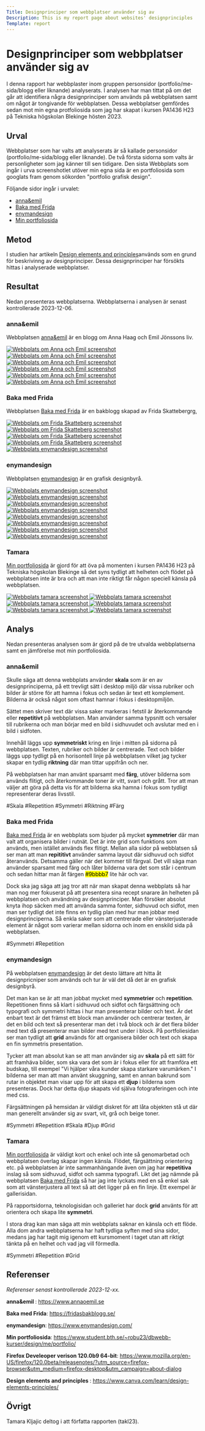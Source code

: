 ```yaml
---
Title: Designprinciper som webbplatser använder sig av
Description: This is my report page about websites' designprinciples
Template: report
---
```


# Designprinciper som webbplatser använder sig av

I denna rapport har webbplaster inom gruppen personsidor (portfolio/me-sida/blogg eller liknande) analyserats. I analysen har man tittat på om det går att identifiera några designprinciper som används på webbplatsen samt om något är tongivande för webbplatsen. Dessa webbplatser gemfördes sedan mot min egna protfoliosida som jag har skapat i kursen PA1436 H23 på Tekniska högskolan Blekinge hösten 2023.  

Urval
-----------------------

Webbplatser som har valts att analyserats är så kallade personsidor (portfolio/me-sida/blogg eller liknande). De två första sidorna som valts är personligheter som jag känner till sen tidigare. Den sista Webbplats som ingår i urva screenshotlet utöver min egna sida är en portfoliosida som googlats fram genom sökorden "portfolio grafisk design". 

Följande sidor ingår i urvalet:
- [anna&emil][01]
- [Baka med Frida][02]
- [enymandesign][03]
- [Min portfoliosida][04]


Metod
-----------------------

I studien har artikeln [Design elements and principles][06]används som en grund för beskrivinng av designprinciper. Dessa designprinciper har försökts hittas i analyserade webbplatser. 


Resultat
-----------------------

Nedan presenteras webbplatserna. Webbplatserna i analysen är senast kontrollerade 2023-12-06.


### anna&emil
Webbplatsen [anna&emil][01] är en blogg om Anna Haag och Emil Jönssons liv.  

<div class="gallery-two">

<a href="%base_url%/image//annaoemil2.png" target="_blank">
<picture>
    <source media="(min-width: 668px)" srcset="%base_url%/image/annaoemil2.png?save-as=jpg&w=1200&q=70">
    <img src="%base_url%/image/annaoemil2.png?save-as=jpg&w=600&q=70" alt="Webbplats om Anna och Emil screenshot">
   
</picture>
</a>

<a href="%base_url%/image//annaoemil3.png" target="_blank">
<picture>
    <source media="(min-width: 668px)" srcset="%base_url%/image/annaoemil3.png?save-as=jpg&w=1200&q=70">
    <img src="%base_url%/image/annaoemil3.png?save-as=jpg&w=600&q=70" alt="Webbplats om Anna och Emil screenshot">
   
</picture>
</a>

<a href="%base_url%/image//annaoemil4.png" target="_blank">
<picture>
    <source media="(min-width: 668px)" srcset="%base_url%/image/annaoemil4.png?save-as=jpg&w=1200&q=70">
    <img src="%base_url%/image/annaoemil4.png?save-as=jpg&w=600&q=70" alt="Webbplats om Anna och Emil screenshot">
   
</picture>
</a>

<a href="%base_url%/image//annaoemil0.png" target="_blank">
<picture>
    <source media="(min-width: 668px)" srcset="%base_url%/image/annaoemil0.png?save-as=jpg&w=1200&q=70">
    <img src="%base_url%/image/annaoemil0.png?save-as=jpg&w=600&q=70" alt="Webbplats om Anna och Emil screenshot">
   
</picture>
</a>

<a href="%base_url%/image//annaoemil1.png" target="_blank">
<picture>
    <source media="(min-width: 668px)" srcset="%base_url%/image/annaoemil1.png?save-as=jpg&w=1200&q=70">
    <img src="%base_url%/image/annaoemil1.png?save-as=jpg&w=600&q=70" alt="Webbplats om Anna och Emil screenshot">
   
</picture>
</a>

<a href="%base_url%/image//annaoemil.png" target="_blank">
<picture>
    <source media="(min-width: 668px)" srcset="%base_url%/image/annaoemil.png?save-as=jpg&w=1200&q=70">
    <img src="%base_url%/image/annaoemil.png?save-as=jpg&w=600&q=70" alt="Webbplats om Anna och Emil screenshot">
   
</picture>
</a>

</div>


### Baka med Frida
Webbplatsen [Baka med Frida][02] är en bakblogg skapad av Frida Skattebergrg, 

<div class="gallery-two">

<a href="%base_url%/image//bakamedfrida.png" target="_blank">
<picture>
    <source media="(min-width: 668px)" srcset="%base_url%/image/bakamedfrida.png?save-as=jpg&w=1200&q=70">
    <img src="%base_url%/image/bakamedfrida.png?save-as=jpg&w=600&q=70" alt="Webbplats om Frida Skatteberg screenshot">
   
</picture>
</a>

<a href="%base_url%/image//bakamedfrida0.png" target="_blank">
<picture>
    <source media="(min-width: 668px)" srcset="%base_url%/image/bakamedfrida0.png?save-as=jpg&w=1200&q=70">
    <img src="%base_url%/image/bakamedfrida0.png?save-as=jpg&w=600&q=70" alt="Webbplats om Frida Skatteberg screenshot">
   
</picture>
</a>
<a href="%base_url%/image//bakamedfrida1.png" target="_blank">
<picture>
    <source media="(min-width: 668px)" srcset="%base_url%/image/bakamedfrida1.png?save-as=jpg&w=1200&q=70">
    <img src="%base_url%/image/bakamedfrida1.png?save-as=jpg&w=600&q=70" alt="Webbplats om Frida Skatteberg screenshot">
   
</picture>
</a>

<a href="%base_url%/image//bakamedfrida2.png" target="_blank">
<picture>
    <source media="(min-width: 668px)" srcset="%base_url%/image/bakamedfrida2.png?save-as=jpg&w=1200&q=70">
    <img src="%base_url%/image/bakamedfrida2.png?save-as=jpg&w=600&q=70" alt="Webbplats om Frida Skatteberg screenshot">
   
</picture>
</a>

<a href="%base_url%/image//bakamedfrida3.png" target="_blank">
<picture>
    <source media="(min-width: 668px)" srcset="%base_url%/image/bakamedfrida3.png?save-as=jpg&w=1200&q=70">
    <img src="%base_url%/image/bakamedfrida3.png?save-as=jpg&w=600&q=70" alt="Webbplats enymandesign screenshot">
   
</picture>
</a>

</div>



### enymandesign
Webbplatsen [enymandesign][03] är en grafisk designbyrå.

<div class="gallery-two">

<a href="%base_url%/image//enymandesign.png" target="_blank">
<picture>
    <source media="(min-width: 668px)" srcset="%base_url%/image/enymandesign.png?save-as=jpg&w=1200&q=70">
    <img src="%base_url%/image/enymandesign.png?save-as=jpg&w=600&q=70" alt="Webbplats enymandesign screenshot">
   
</picture>
</a>

<a href="%base_url%/image//enymandesign0.png" target="_blank">
<picture>
    <source media="(min-width: 668px)" srcset="%base_url%/image/enymandesign0.png?save-as=jpg&w=1200&q=70">
    <img src="%base_url%/image/enymandesign0.png?save-as=jpg&w=600&q=70" alt="Webbplats enymandesign screenshot">
   
</picture>
</a>
<a href="%base_url%/image//enymandesign1.png" target="_blank">
<picture>
    <source media="(min-width: 668px)" srcset="%base_url%/image/enymandesign1.png?save-as=jpg&w=1200&q=70">
    <img src="%base_url%/image/enymandesign1.png?save-as=jpg&w=600&q=70" alt="Webbplats enymandesign screenshot">
   
</picture>
</a>

<a href="%base_url%/image//enymandesign2.png" target="_blank">
<picture>
    <source media="(min-width: 668px)" srcset="%base_url%/image/enymandesign2.png?save-as=jpg&w=1200&q=70">
    <img src="%base_url%/image/enymandesign2.png?save-as=jpg&w=600&q=70" alt="Webbplats enymandesign screenshot">
   
</picture>
</a>

<a href="%base_url%/image//enymandesign3.png" target="_blank">
<picture>
    <source media="(min-width: 668px)" srcset="%base_url%/image/enymandesign3.png?save-as=jpg&w=1200&q=70">
    <img src="%base_url%/image/enymandesign3.png?save-as=jpg&w=600&q=70" alt="Webbplats enymandesign screenshot">
   
</picture>
</a>

<a href="%base_url%/image//enymandesign4.png" target="_blank">
<picture>
    <source media="(min-width: 668px)" srcset="%base_url%/image/enymandesign4.png?save-as=jpg&w=1200&q=70">
    <img src="%base_url%/image/enymandesign4.png?save-as=jpg&w=600&q=70" alt="Webbplats enymandesign screenshot">
   
</picture>
</a>

<a href="%base_url%/image//enymandesign5.png" target="_blank">
<picture>
    <source media="(min-width: 668px)" srcset="%base_url%/image/enymandesign5.png?save-as=jpg&w=1200&q=70">
    <img src="%base_url%/image/enymandesign5.png?save-as=jpg&w=600&q=70" alt="Webbplats enymandesign screenshot">
   
</picture>
</a>

<a href="%base_url%/image//enymandesign6.png" target="_blank">
<picture>
    <source media="(min-width: 668px)" srcset="%base_url%/image/enymandesign6.png?save-as=jpg&w=1200&q=70">
    <img src="%base_url%/image/enymandesign6.png?save-as=jpg&w=600&q=70" alt="Webbplats enymandesign screenshot">
   
</picture>
</a>
</div>


### Tamara
[Min portfoliosida][03] är gjord för att öva på momenten i kursen PA1436 H23 på Tekniska högskolan Blekinge så det syns tydligt att helheten och flödet på webbplatsen inte är bra och att man inte riktigt får någon speciell känsla på webbplatsen.

<div class="gallery-two">

<a href="%base_url%/image//tamara.png" target="_blank">
<picture>
    <source media="(min-width: 668px)" srcset="%base_url%/image/tamara.png?save-as=jpg&w=1200&q=70">
    <img src="%base_url%/image/tamara.png?save-as=jpg&w=600&q=70" alt="Webbplats tamara screenshot">
</picture>
</a>

<a href="%base_url%/image//tamara0.png" target="_blank">
<picture>
    <source media="(min-width: 668px)" srcset="%base_url%/image/tamara0.png?save-as=jpg&w=1200&q=70">
    <img src="%base_url%/image/enymandesign0.png?save-as=jpg&w=600&q=70" alt="Webbplats tamara screenshot">
</picture>
</a>

<a href="%base_url%/image//tamara1.png" target="_blank">
<picture>
    <source media="(min-width: 668px)" srcset="%base_url%/image/tamara1.png?save-as=jpg&w=1200&q=70">
    <img src="%base_url%/image/tamara1.png?save-as=jpg&w=600&q=70" alt="Webbplats tamara screenshot">
</picture>
</a>

<a href="%base_url%/image//tamara2.png" target="_blank">
<picture>
    <source media="(min-width: 668px)" srcset="%base_url%/image/tamara2.png?save-as=jpg&w=1200&q=70">
    <img src="%base_url%/image/tamara2.png?save-as=jpg&w=600&q=70" alt="Webbplats tamara screenshot">
</picture>
</a>

<a href="%base_url%/image//tamara3.png" target="_blank">
<picture>
    <source media="(min-width: 668px)" srcset="%base_url%/image/tamara3.png?save-as=jpg&w=1200&q=70">
    <img src="%base_url%/image/tamara3.png?save-as=jpg&w=600&q=70" alt="Webbplats tamara screenshot">
</picture>
</a>

<a href="%base_url%/image//tamara4.png" target="_blank">
<picture>
    <source media="(min-width: 668px)" srcset="%base_url%/image/tamara4.png?save-as=jpg&w=1200&q=70">
    <img src="%base_url%/image/tamara4.png?save-as=jpg&w=600&q=70" alt="Webbplats tamara screenshot">
</picture>
</a>

</div>


Analys
-----------------------
Nedan presenteras analysen som är gjord på de tre utvalda webbplatserna samt en jämförelse mot min portfoliosida.

### anna&emil

Skulle säga att denna webbplats använder <b>skala</b> som är en av designprinciperna, på ett trevligt sätt i desktop miljö där vissa rubriker och bilder är större för att hamna i fokus och sedan är text ett komplement. Bilderna är också något som oftast hamnar i fokus i desktopmiljön. 

Sättet men skriver text där vissa saker markeras i fetstil är återkommande eller <b>repetitivt</b> på webbplatsen. Man använder samma typsnitt och versaler till rubrikerna och man börjar med en bild i sidhuvudet och avslutar med en i bild i sidfoten. 

Innehåll läggs upp <b>symmetriskt</b> kring en linje i mitten på sidorna på webbplatsen. Texten, rubriker och bilder är centrerade. Text och bilder läggs upp tydligt på en horisontell linje på webbplatsen vilket jag tycker skapar en tydlig <b>riktning</b> där man tittar uppifrån och ner. 

På webbplatsen har man använt sparsamt med <b>färg</b>, utöver bilderna som används flitigt, och återkommande toner är vitt, svart och grått. Tror att man väljer att göra på detta vis för att bilderna ska hamna i fokus som tydligt representerar deras livsstil. 

<p>#Skala #Repetition #Symmetri #Riktning #Färg</p>

### Baka med Frida

[Baka med Frida][02] är en webbplats som bjuder på mycket <b>symmetrier</b> där man valt att organisera bilder i rutnät. Det är inte grid som funktions som används, men istället används flex flitigt. Mellan alla sidor på webblatsen så ser man att man <b>repititivt</b> använder samma layout där sidhuvud och sidfot återanvänds. Detsamma gäller när det kommer till färgval. Det vill säga man använder sparsamt med färg och låter bilderna vara det som står i centrum och sedan hittar man åt färgen <mark>#9bbbb7</mark> lite här och var. 

Dock ska jag säga att jag tror att när man skapat denna webbplats så har man nog mer fokuserat på att presentera sina recept snarare än helheten på webbplatsen och användning av designprinciper. Man försöker absolut knyta ihop säcken med att använda samma fonter, sidhuvud och sidfot, men man ser tydligt det inte finns en tydlig plan med hur man jobbar med designprinciperna. Så enkla saker som att centrerade eller vänsterjusterade element är något som varierar mellan sidorna och inom en enskild sida på webbplatsen. 

<p>#Symmetri #Repetition</p>

### enymandesign

På webbplatsen [enymandesign][03] är det desto lättare att hitta åt designpricniper som används och tur är väl det då det är en grafisk designbyrå. 

Det man kan se är att man jobbat mycket med <b>symmetrier</b> och <b>repetition</b>. Repetitionen finns så klart i sidhuvud och sidfot och färgsättning och typografi och symmetri hittas i hur man presenterar bilder och text. Är det enbart text är det främst ett block man använder och centrerar texten, är det en bild och text så presenterar man det i två block och är det flera bilder med text då presenterar man bilder med text under i block. På portfoliesidan ser man tydligt att <b>grid</b> används för att organisera bilder och text och skapa en fin symmetris presentation.  

Tycker att man absolut kan se att man använder sig av <b>skala</b> på ett sätt för att framhäva bilder, som ska vara det som är i fokus eller för att framföra ett budskap, till exempel "Vi hjälper våra kunder skapa starkare varumärken." I bilderna ser man att man använt skuggning, samt en annan bakrund som rutar in objektet man visar upp för att skapa ett <b>djup</b> i bilderna som presenteras. Dock har detta djup skapats vid själva fotograferingen och inte med css.  

Färgsättningen på hemsidan är väldigt diskret för att låta objekten stå ut där man generellt använder sig av svart, vit, grå och beige toner.  

<p>#Symmetri #Repetition #Skala #Djup #Grid</p>


### Tamara
[Min portfoliosida][04] är väldigt kort och enkel och inte så genomarbetad och webbplatsen överlag skapar ingen känsla. Flödet, färgsättning orientering etc. på webbplatsen är inte sammanhängande även om jag har <b>repetitiva</b> inslag så som sidhuvud, sidfot och samma typografi. Likt det jag nämnde på webbplatsen [Baka med Frida][02] så har jag inte lyckats med en så enkel sak som att vänsterjustera all text så att det ligger på en fin linje. Ett exempel är gallerisidan. 

På rapportsidorna, teknologisidan och galleriet har dock <b>grid</b> använts för att orientera och skapa lite <b>symmetri</b>.

I stora drag kan man säga att min webbplats saknar en känsla och ett flöde. Alla dom andra webbplatserna har haft tydliga syften med sina sidor, medans jag har tagit mig igenom ett kursmoment i taget utan att riktigt tänkta på en helhet och vad jag vill förmedla. 

<p>#Symmetri #Repetition #Grid</p>

Referenser
-----------------------

<i>Referenser senast kontrollerade 2023-12-xx.</i>

[01]: https://www.annaoemil.se

[02]: https://fridasbakblogg.se/

[03]: https://www.enymandesign.com/

[04]: https://www.student.bth.se/~robu23/dbwebb-kurser/design/me/portfolio/

[05]: https://www.mozilla.org/en-US/firefox/120.0beta/releasenotes/?utm_source=firefox-browser&utm_medium=firefox-desktop&utm_campaign=about-dialog

[06]: https://www.canva.com/learn/design-elements-principles/


<b>anna&emil </b>: https://www.annaoemil.se

<b>Baka med Frida</b>: https://fridasbakblogg.se/

<b>enymandesign</b>: https://www.enymandesign.com/

<b>Min portfoliosida</b>: https://www.student.bth.se/~robu23/dbwebb-kurser/design/me/portfolio/

<b>Firefox Develeoper verison 120.0b9 64-bit</b>: https://www.mozilla.org/en-US/firefox/120.0beta/releasenotes/?utm_source=firefox-browser&utm_medium=firefox-desktop&utm_campaign=about-dialog 

<b>Design elements and principles </b>: https://www.canva.com/learn/design-elements-principles/


Övrigt
-----------------------

Tamara Kljajic deltog i att författa rapporten (takl23).

